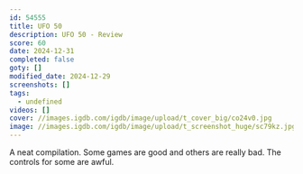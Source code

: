 ```yaml
---
id: 54555
title: UFO 50
description: UFO 50 - Review
score: 60
date: 2024-12-31
completed: false
goty: []
modified_date: 2024-12-29
screenshots: []
tags:
  - undefined
videos: []
cover: //images.igdb.com/igdb/image/upload/t_cover_big/co24v0.jpg
image: //images.igdb.com/igdb/image/upload/t_screenshot_huge/sc79kz.jpg
---
```

A neat compilation. Some games are good and others are really bad. The controls for some are awful.